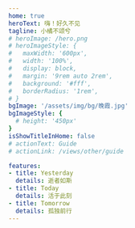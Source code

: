 ```yaml
---
home: true
heroText: 嗨！好久不见
tagline: 小橘不颂兮
# heroImage: /hero.png
# heroImageStyle: {
#   maxWidth: '600px',
#   width: '100%',
#   display: block,
#   margin: '9rem auto 2rem',
#   background: '#fff',
#   borderRadius: '1rem',
# }
bgImage: '/assets/img/bg/晚霞.jpg'
bgImageStyle: {
  # height: '450px'
}
isShowTitleInHome: false
# actionText: Guide
# actionLink: /views/other/guide

features:
- title: Yesterday
  details: 逝者如斯
- title: Today
  details: 活于此刻
- title: Tomorrow
  details: 孤独前行
---
```



<style>
  .hero {
    color: #FFF
  }
  @import url('https://fonts.googleapis.com/css2?family=Wendy+One&display=swap');

.hero > .box {
  position: absolute;
  top: 50%;
  left:50%;
  transform: translate(-50%,-50%);
  font-family: 'Wendy One', sans-serif;
}

.box > p {
  font-size:4vw;
  white-space: nowrap;
  overflow: hidden;
  line-height: 40px;
  /* color: #f7630c; */
  /* text-shadow: 0 10px 7px rgba(0,0,0,0.4),0 -10px 1px #fff; */
  /* letter-spacing: -3px; */
}

.box > p:hover {
  animation: glitch .3s linear infinite;
  cursor: pointer;
}

@keyframes glitch {
  0% {
    transform: translate(0);
  }
  20% {
    transform: translate(-2px, 2px);
  }
  40% {
    transform: translate(-2px, -2px);
  }
  60% {
    transform: translate(2px, 2px);
  }
  80% {
    transform: translate(2px, -2px);
  }
  100% {
    transform: translate(0);
  }
}
</style>

<script>
export default {
  mounted () {
    const h = document.querySelector(".hero").firstElementChild.classList;
    h.add("box");
    console.log(h);
  }
}
</script>